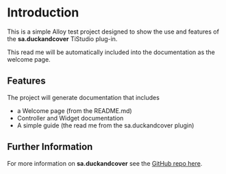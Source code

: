 # Introduction

This is a simple Alloy test project designed to show the use and features of the **sa.duckandcover** TiStudio plug-in.

This read me will be automatically included into the documentation as the welcome page.

## Features

The project will generate documentation that includes

 - a Welcome page (from the README.md)
 - Controller and Widget documentation
 - A simple guide (the read me from the sa.duckandcover plugin)


## Further Information

For more information on **sa.duckandcover** see the [GitHub repo here](https://github.com/magnatronus/sa.duckandcover).